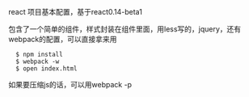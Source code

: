 react 项目基本配置，基于react0.14-beta1

包含了一个简单的组件，样式封装在组件里面，用less写的，jquery，还有webpack的配置，可以直接拿来用

```
  $ npm install
  $ webpack -w
  $ open index.html
```

如果要压缩js的话，可以用webpack -p
